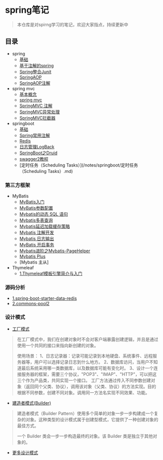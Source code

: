 # spring笔记
> 本仓库是对spirng学习的笔记，欢迎大家指点，持续更新中
## 目录
- spring
  - [基础](/notes/spring/spring.md)
  - [基于注解的spring](/notes/spring/springIOC注解.md)
  - [Spring整合Junit](/notes/spring/Spring整合Junit.md)
  - [SpringAOP](/notes/spring/SpringAOP.md)
  - [SpringAOP注解](/notes/spring/SpringAOP注解.md)
- spring mvc
  - [基本概念](/notes/springmvc/基本概念.md)
  - [spring mvc](/notes/springmvc/springmvc.md)
  - [SpringMVC 注解](/notes/springmvc/SpringMVC注解.md)
  - [SpringMVC异常处理](/notes/springmvc/SpringMVC异常处理.md)
  - [SpringMVC拦截器](/notes/springmvc/SpringMVC拦截器.md)
- springboot
  - [基础](/notes/springboot/SpringBoot基础.md)
  - [Spring常用注解](/notes/springboot/Spring常用注解.md)
  - [Redis](/notes/springboot/Redis.md)
  - [日志管理LogBack](/notes/springboot/SpringBoot的日志详解.md)
  - [SpringBoot之Druid](/notes/springboot/SpringBoot之Druid.md)
  - [swagger2教程](/notes/springboot/swagger2教程.md)
  - [定时任务（Scheduling Tasks）](/notes/springboot/定时任务（Scheduling Tasks）.md)
### 第三方框架
- MyBatis
  - [MyBatis入门](/notes/MyBatis/MyBatis入门.md)
  - [MyBatis参数配置](/notes/MyBatis/MyBatis参数配置.md)
  - [Mybatis的动态 SQL 语句](/notes/MyBatis/Mybatis的动态SQL语句.md)
  - [Mybatis多表查询](/notes/MyBatis/Mybatis多表查询.md)
  - [Mybatis延迟加载缓存策略](/notes/MyBatis/Mybatis延迟加载策略.md)
  - [Mybatis 注解开发](/notes/MyBatis/Mybatis注解开发.md)
  - [Mybatis 日志输出](/notes/MyBatis/Mybatis日志输出.md)
  - [MyBatis 开启事务](/notes/MyBatis/MyBatis开启事务.md)
  - [Mybatis进阶之Mybatis-PageHelper](/notes/MyBatis/SpringBoot进阶之Mybatis-PageHelper.md)
  - [Mybatis Plus](https://mybatis.plus/guide/)
  - [Mybatis 主从]
- Thymeleaf
  - [1.Thymeleaf模板引擎简介与入门](/notes/Thymeleaf/1.Thymeleaf模板引擎简介与入门.md)
### 源码分析
- [1.spring-boot-starter-data-redis](/notes/source/1.spring-boot-starter-data-redis.md)
- [2.commons-pool2](/notes/source/2.commons-pool2.md)
### 设计模式
- [工厂模式](https://www.runoob.com/design-pattern/factory-pattern.html)
> 在工厂模式中，我们在创建对象时不会对客户端暴露创建逻辑，并且是通过使用一个共同的接口来指向新创建的对象。
>
>使用场景： 1、日志记录器：记录可能记录到本地硬盘、系统事件、远程服务器等，用户可以选择记录日志到什么地方。 2、数据库访问，当用户不知道最后系统采用哪一类数据库，以及数据库可能有变化时。 3、设计一个连接服务器的框架，需要三个协议，"POP3"、"IMAP"、"HTTP"，可以把这三个作为产品类，共同实现一个接口。
> 工厂方法通过传入不同参数创建对象（返回同个父类、协议），调用该对象（父类、协议）的方法实现。目的根据不同参数，创建不同对象。调用同一方法名实现不同效果、功能。
- [建造者模式(Builder)](https://www.runoob.com/design-pattern/builder-pattern.html)
> 建造者模式（Builder Pattern）使用多个简单的对象一步一步构建成一个复杂的对象。这种类型的设计模式属于创建型模式，它提供了一种创建对象的最佳方式。
>
>一个 Builder 类会一步一步构造最终的对象。该 Builder 类是独立于其他对象的。
- [更多设计模式](https://www.runoob.com/design-pattern/design-pattern-tutorial.html)

